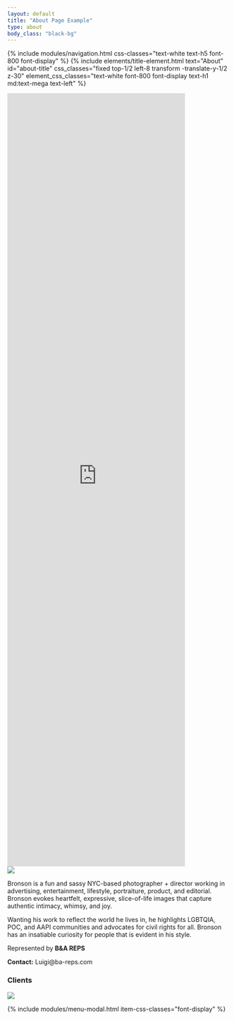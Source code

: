 ```yaml
---
layout: default
title: "About Page Example"
type: about
body_class: "black-bg"
---
```


{% include modules/navigation.html css-classes="text-white text-h5 font-800 font-display" %}
{% include elements/title-element.html 
    text="About"
    id="about-title"
    css_classes="fixed top-1/2 left-8 transform -translate-y-1/2 z-30"
    element_css_classes="text-white font-800 font-display text-h1 md:text-mega text-left" 
%}
<div id="about-video" class="section relative z-40">
    <div class="video-container w-screen h-screen flex flex-row justify-center items-center">
        <iframe width="80%" height="45%" src="https://www.youtube.com/embed/-SLpbbVlw_A?wmode=opaque" title="YouTube video player" frameborder="0" allow="accelerometer; autoplay; clipboard-write; encrypted-media; gyroscope; picture-in-picture" data-mouse-x="-0.05" data-mouse-y="0.025" allowfullscreen></iframe>
    </div>
</div>
<div id="about-information" class="section content-container relative z-20 w-screen mx-auto">
    <div class="about-container grid grid-cols-1 md:grid-cols-2 gap-4 h-auto justify-items-center place-items-center">
        <div class="about-image p-4">
            <img src="https://scontent-lcy1-1.xx.fbcdn.net/v/t39.30808-1/304904888_10158391129876286_1914335038852140476_n.jpg?stp=dst-jpg_s480x480&_nc_cat=109&ccb=1-7&_nc_sid=7206a8&_nc_ohc=4TRxgQLVTJwAX_jlTob&_nc_ht=scontent-lcy1-1.xx&oh=00_AfAuS8371EKQmchz2xRhzOev6J-VYeghEgwk78quDmmnSg&oe=6396273C" class="headshot w-full" data-mouse-x="0.1" data-mouse-y="0.2">
        </div>
        <div class="about-description text-white text-h4 p-4">
            <p class="text-h4">Bronson is a fun and sassy NYC-based photographer + director working in advertising, entertainment, lifestyle, portraiture, product, and editorial.  Bronson evokes heartfelt, expressive, slice-of-life images that capture authentic intimacy, whimsy, and joy.</p>
            <p class="text-h4">Wanting his work to reflect the world he lives in, he highlights  LGBTQIA, POC, and AAPI communities and advocates for civil rights for all. Bronson has an insatiable curiosity for people that is evident in his style.</p>
            <p class="text-h4">Represented by <strong>B&A REPS</strong></p>
            <p class="text-h4"><strong>Contact:</strong> Luigi@ba-reps.com</p>
        </div>
    </div>
</div>
<div id="about-clients" class="section content-container relative z-20 w-screen mx-auto mix-blend-lighten">
    <div class="about-clients-container grid grid-cols-1 gap-4 h-screen justify-items-center place-items-center">
        <div class="about-image p-4">
            <h3 class="client-title my-8 text-center text-white font-display">Clients</h3>
            <img src="https://images.squarespace-cdn.com/content/v1/586461096b8f5bbf07dbbd9f/73e7a1a8-27e9-4c8b-993c-4fa2d86e7242/logos_brands+copy.jpg?format=2500w" class="clients w-full" data-mouse-x="-0.01" data-mouse-y="-0.02">
        </div>
    </div>
</div>

{% include modules/menu-modal.html item-css-classes="font-display" %}